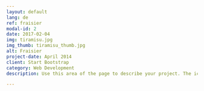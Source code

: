 ```yaml
---
layout: default
lang: de
ref: fraisier
modal-id: 2
date: 2017-02-04
img: tiramisu.jpg
img_thumb: tiramisu_thumb.jpg
alt: Fraisier
project-date: April 2014
client: Start Bootstrap
category: Web Development
description: Use this area of the page to describe your project. The icon above is part of a free icon set by <a href="https://sellfy.com/p/8Q9P/jV3VZ/">Flat Icons</a>. On their website, you can download their free set with 16 icons, or you can purchase the entire set with 146 icons for only $12!

---
```

